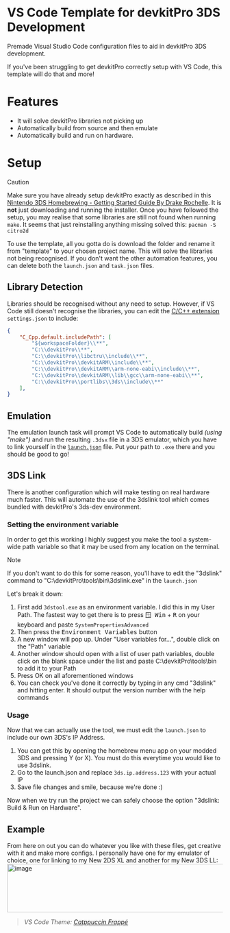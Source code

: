 # VS Code Template for devkitPro 3DS Development 
Premade Visual Studio Code configuration files to aid in devkitPro 3DS development.

If you've been struggling to get devkitPro correctly setup with VS Code, this template will do that and more!

# Features 
- It will solve devkitPro libraries not picking up
- Automatically build from source and then emulate
- Automatically build and run on hardware.

# Setup
> [!CAUTION]
> Make sure you have already setup devkitPro exactly as described in this [Nintendo 3DS Homebrewing - Getting Started Guide By Drake Rochelle](https://gbatemp.net/threads/3ds-homebrew-development-getting-started-guide.666095/). It is **not** just downloading and running the installer. Once you have followed the setup, you may realise that some libraries are still not found when running `make`. It seems that just reinstalling anything missing solved this: `pacman -S citro2d`

To use the template, all you gotta do is download the folder and rename it from "template" to your chosen project name. This will solve the libraries not being recognised. If you don't want the other automation features, you can delete both the `launch.json` and `task.json` files.

## Library Detection
Libraries should be recognised without any need to setup. However, if VS Code still doesn't recognise the libraries, you can edit the [C/C++ extension](https://marketplace.visualstudio.com/items?itemName=ms-vscode.cpptools) `settings.json` to include:
```json
{
    "C_Cpp.default.includePath": [
        "${workspaceFolder}\\**",
        "C:\\devkitPro\\**",
        "C:\\devkitPro\\libctru\\include\\**",
        "C:\\devkitPro\\devkitARM\\include\\**",
        "C:\\devkitPro\\devkitARM\\arm-none-eabi\\include\\**",
        "C:\\devkitPro\\devkitARM\\lib\\gcc\\arm-none-eabi\\**",
        "C:\\devkitPro\\portlibs\\3ds\\include\\**"
    ],
}
```

## Emulation
The emulation launch task will prompt VS Code to automatically build *(using "make")* and run the resulting `.3dsx` file in a 3DS emulator, which you have to link yourself in the [`launch.json`](https://github.com/dwaaad/VS-Code-Template-for-3DS-Development/blob/main/template/.vscode/launch.json) file.
Put your path to `.exe` there and you should be good to go!

## 3DS Link
There is another configuration which will make testing on real hardware much faster. This will automate the use of the 3dslink tool which comes bundled with devkitPro's 3ds-dev environment.

### Setting the environment variable

In order to get this working I highly suggest you make the tool a system-wide path variable so that it may be used from any location on the terminal.

> [!NOTE]
> If you don't want to do this for some reason, you'll have to edit the "3dslink" command to "C:\devkitPro\tools\bin\3dslink.exe" in the `launch.json`

Let's break it down:
1. First add `3dstool.exe` as an environment variable. I did this in my User Path. The fastest way to get there is to press <kbd>🪟 Win</kbd> + <kbd>R</kbd> on your keyboard and paste `SystemPropertiesAdvanced`
3. Then press the <kbd>Environment Variables</kbd> button
4. A new window will pop up. Under "User variables for...", double click on the "Path" variable
5. Another window should open with a list of user path variables, double click on the blank space under the list and paste C:\devkitPro\tools\bin to add it to your Path
6. Press OK on all aforementioned windows
7. You can check you've done it correctly by typing in any cmd "3dslink" and hitting enter. It should output the version number with the help commands

### Usage

Now that we can actually use the tool, we must edit the `launch.json` to include our own 3DS's IP Address.
1. You can get this by opening the homebrew menu app on your modded 3DS and pressing Y (or X). You must do this everytime you would like to use 3dslink.
2. Go to the launch.json and replace `3ds.ip.address.123` with your actual IP
3. Save file changes and smile, because we're done :)

Now when we try run the project we can safely choose the option "3dslink: Build & Run on Hardware".

## Example
From here on out you can do whatever you like with these files, get creative with it and make more configs. I personally have one for my emulator of choice, one for linking to my New 2DS XL and another for my New 3DS LL: <WIP-insert-screenshots-include-little-writing-underneath-ss-with-vscodetheme>
<img width="626" height="113" alt="image" src="https://github.com/user-attachments/assets/2157c5f6-3069-45db-813f-3828231c0cb2" />

> *VS Code Theme: [Catppuccin Frappé](https://marketplace.visualstudio.com/items?itemName=Catppuccin.catppuccin-vsc)*
